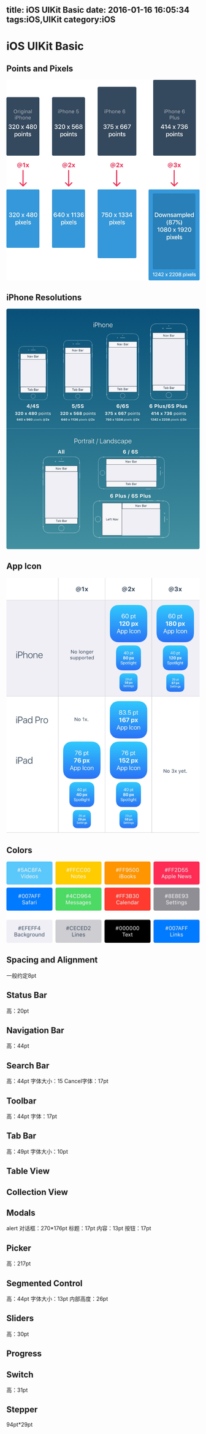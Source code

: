 title: iOS UIKit Basic
date: 2016-01-16 16:05:34
tags:iOS,UIKit
category:iOS
---
# iOS UIKit Basic

## Points and Pixels
![Alt text](../images/ios-uikit-basic/Resolutions.jpg)

## iPhone Resolutions
![Alt text](../images/ios-uikit-basic/Design-iPhone.jpg)

## App Icon
![Alt text](../images/ios-uikit-basic/Design-AppIconsRes.jpg)

## Colors
![Alt text](../images/ios-uikit-basic/Colors.jpg)

## Spacing and Alignment
一般约定8pt

## Status Bar
高：20pt 

## Navigation Bar
高：44pt
 
## Search Bar
高：44pt 字体大小：15 Cancel字体：17pt
  
## Toolbar
高：44pt 字体：17pt

## Tab Bar
高：49pt 字体大小：10pt

## Table View

## Collection View

## Modals
alert 对话框：270*176pt 标题：17pt 内容：13pt 按钮：17pt

## Picker
高：217pt

## Segmented Control
高：44pt 字体大小：13pt 内部高度：26pt

## Sliders
高：30pt 

## Progress

## Switch
高：31pt

## Stepper
94pt*29pt

